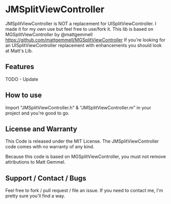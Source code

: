 JMSplitViewController
=====================

JMSplitViewController is NOT a replacement for UISplitViewController. I made it for my own use but feel free to use/fork it.
This lib is based on MGSplitViewController by @mattgemmell <https://github.com/mattgemmell/MGSplitViewController>
If you're looking for an UISplitViewController replacement with enhancements you should look at Matt's Lib.


Features
--------

TODO - Update


How to use
----------

Import "JMSplitViewController.h" & "JMSplitViewController.m" in your project and you're good to go.


License and Warranty
--------------------

This Code is released under the MIT License.
The JMSplitViewController code comes with no warranty of any kind.

Because this code is based on MGSplitViewController, you must not remove attributions to Matt Gemmel.


Support / Contact / Bugs 
------------------------

Feel free to fork / pull request / file an issue.
If you need to contact me, I'm pretty sure you'll find a way.
